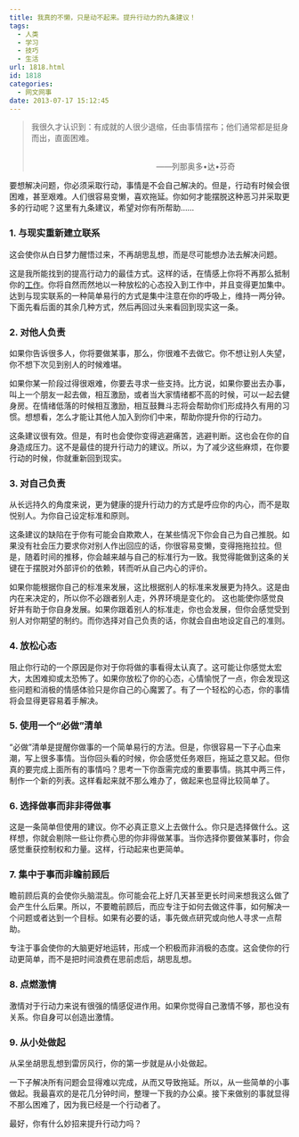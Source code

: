 ```yaml
---
title: 我真的不懒，只是动不起来。提升行动力的九条建议！
tags:
  - 人类
  - 学习
  - 技巧
  - 生活
url: 1818.html
id: 1818
categories:
  - 网文网事
date: 2013-07-17 15:12:45
---
```


> 我很久才认识到：有成就的人很少退缩，任由事情摆布；他们通常都是挺身而出，直面困难。
> 
>                                                                                                                                                                                ——列那奥多•达•芬奇

要想解决问题，你必须采取行动，事情是不会自己解决的。但是，行动有时候会很困难，甚至艰难。人们很容易变懒，喜欢拖延。你如何才能摆脱这种恶习并采取更多的行动呢？这里有九条建议，希望对你有所帮助……

### 1\. 与现实重新建立联系

这会使你从白日梦力醒悟过来，不再胡思乱想，而是尽可能想办法去解决问题。

这是我所能找到的提高行动力的最佳方式。这样的话，在情感上你将不再那么抵制你的[工作](http://www.ipc.me/tag/%E5%B7%A5%E4%BD%9C)。你将自然而然地以一种放松的心态投入到工作中，并且变得更加集中。达到与现实联系的一种简单易行的方式是集中注意在你的呼吸上，维持一两分钟。下面先看后面的其余几种方式，然后再回过头来看回到现实这一条。

### 2\. 对他人负责

如果你告诉很多人，你将要做某事，那么，你很难不去做它。你不想让别人失望，你不想下次见到别人的时候难堪。

如果你某一阶段过得很艰难，你要去寻求一些支持。比方说，如果你要出去办事，叫上一个朋友一起去做，相互激励，或者当大家情绪都不高的时候，可以一起去健身房。在情绪低落的时候相互激励，相互鼓舞斗志将会帮助你们形成持久有用的习惯。想想看，怎么才能让其他人加入到你们中来，帮助你提升你的行动力。

这条建议很有效。但是，有时也会使你变得逃避痛苦，逃避判断。这也会在你的自身造成压力。这不是最佳的提升行动力的建议。所以，为了减少这些麻烦，在你要行动的时候，你就重新回到现实。

### 3\. 对自己负责

从长远持久的角度来说，更为健康的提升行动力的方式是呼应你的内心，而不是取悦别人。为你自己设定标准和原则。

这条建议的缺陷在于你有可能会自欺欺人，在某些情况下你会自己为自己推脱。如果没有社会压力要求你对别人作出回应的话，你很容易变懒，变得拖拖拉拉。但是，随着时间的推移，你会越来越与自己的标准行为一致。我觉得能做到这条的关键在于摆脱对外部评价的依赖，转而听从自己内心的评价。

如果你能根据你自己的标准来发展，这比根据别人的标准来发展更为持久。这是由内在来决定的，所以你不必跟者别人走，外界环境是变化的。 这也能使你感觉良好并有助于你自身发展。如果你跟着别人的标准走，你也会发展，但你会感觉受到别人对你期望的制约。而你选择对自己负责的话，你就会自由地设定自己的准则。

### 4\. 放松心态

阻止你行动的一个原因是你对于你将做的事看得太认真了。这可能让你感觉太宏大，太困难抑或太恐怖了。如果你放松了你的心态，心情愉悦了一点，你会发现这些问题和消极的情感体验只是你自己的心魔罢了。有了一个轻松的心态，你的事情将会显得更容易着手解决。

### 5\. 使用一个“必做”清单

“必做”清单是提醒你做事的一个简单易行的方法。但是，你很容易一下子心血来潮，写上很多事情。当你回头看的时候，你会感觉任务艰巨，拖延之意又起。但你真的要完成上面所有的事情吗？思考一下你亟需完成的重要事情。挑其中两三件，制作一个新的列表。这样看起来就不那么难办了，做起来也显得比较简单了。

### 6\. 选择做事而非非得做事

这是一条简单但使用的建议。你不必真正意义上去做什么。你只是选择做什么。这样想，你就会剔除一些让你费心思的你非得做某事。当你选择你要做某事时，你会感觉重获控制权和力量。这样，行动起来也更简单。

### 7\. 集中于事而非瞻前顾后

瞻前顾后真的会使你头脑混乱。你可能会花上好几天甚至更长时间来想我这么做了会产生什么后果。所以，不要瞻前顾后，而应专注于如何去做这件事，如何解决一个问题或者达到一个目标。如果有必要的话，事先做点研究或向他人寻求一点帮助。

专注于事会使你的大脑更好地运转，形成一个积极而非消极的态度。这会使你的行动更简单，而不是把时间浪费在思前虑后，胡思乱想。

### 8\. 点燃激情

激情对于行动力来说有很强的情感促进作用。如果你觉得自己激情不够，那也没有关系。你自身可以创造出激情。

### 9\. 从小处做起

从呆坐胡思乱想到雷厉风行，你的第一步就是从小处做起。

一下子解决所有问题会显得难以完成，从而又导致拖延。所以，从一些简单的小事做起。我最喜欢的是花几分钟时间，整理一下我的办公桌。接下来做别的事就显得不那么困难了，因为我已经是一个行动者了。

最好，你有什么妙招来提升行动力吗？